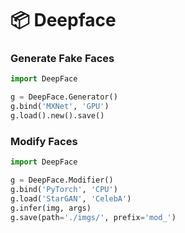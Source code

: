 📦 Deepface
=======================


### Generate Fake Faces

```py
import DeepFace

g = DeepFace.Generator()
g.bind('MXNet', 'GPU')
g.load().new().save()
```



### Modify Faces

```py
import DeepFace

g = DeepFace.Modifier()
g.bind('PyTorch', 'CPU')
g.load('StarGAN', 'CelebA')
g.infer(img, args)
g.save(path='./imgs/', prefix='mod_')
```



